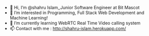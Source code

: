 - 👋 Hi, I’m @shahru Islam,,Junior Software Engineer at Bit Mascot
- 👀 I’m interested in Programming, Full Stack Web Development and Machine Learning!
- 🌱 I’m currently learning WebRTC Real Time Video calling system
- 📫 Contact with me : http://shahru-islam.herokuapp.com/

<!---
shahru1013/shahru1013 is a ✨ special ✨ repository because its `README.md` (this file) appears on your GitHub profile.
You can click the Preview link to take a look at your changes.
--->
